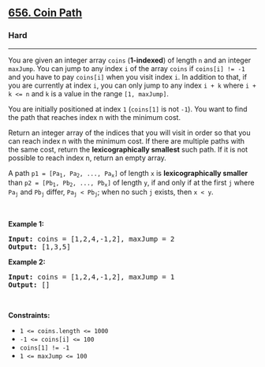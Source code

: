 <h2><a href="https://leetcode.com/problems/coin-path">656. Coin Path</a></h2><h3>Hard</h3><hr><p>You are given an integer array <code>coins</code> (<strong>1-indexed</strong>) of length <code>n</code> and an integer <code>maxJump</code>. You can jump to any index <code>i</code> of the array <code>coins</code> if <code>coins[i] != -1</code> and you have to pay <code>coins[i]</code> when you visit index <code>i</code>. In addition to that, if you are currently at index <code>i</code>, you can only jump to any index <code>i + k</code> where <code>i + k &lt;= n</code> and <code>k</code> is a value in the range <code>[1, maxJump]</code>.</p>

<p>You are initially positioned at index <code>1</code> (<code>coins[1]</code> is not <code>-1</code>). You want to find the path that reaches index n with the minimum cost.</p>

<p>Return an integer array of the indices that you will visit in order so that you can reach index n with the minimum cost. If there are multiple paths with the same cost, return the <strong>lexicographically smallest</strong> such path. If it is not possible to reach index n, return an empty array.</p>

<p>A path <code>p1 = [Pa<sub>1</sub>, Pa<sub>2</sub>, ..., Pa<sub>x</sub>]</code> of length <code>x</code> is <strong>lexicographically smaller</strong> than <code>p2 = [Pb<sub>1</sub>, Pb<sub>2</sub>, ..., Pb<sub>x</sub>]</code> of length <code>y</code>, if and only if at the first <code>j</code> where <code>Pa<sub>j</sub></code> and <code>Pb<sub>j</sub></code> differ, <code>Pa<sub>j</sub> &lt; Pb<sub>j</sub></code>; when no such <code>j</code> exists, then <code>x &lt; y</code>.</p>

<p>&nbsp;</p>
<p><strong class="example">Example 1:</strong></p>
<pre><strong>Input:</strong> coins = [1,2,4,-1,2], maxJump = 2
<strong>Output:</strong> [1,3,5]
</pre><p><strong class="example">Example 2:</strong></p>
<pre><strong>Input:</strong> coins = [1,2,4,-1,2], maxJump = 1
<strong>Output:</strong> []
</pre>
<p>&nbsp;</p>
<p><strong>Constraints:</strong></p>

<ul>
	<li><code>1 &lt;= coins.length &lt;= 1000</code></li>
	<li><code>-1 &lt;= coins[i] &lt;= 100</code></li>
	<li><code>coins[1] != -1</code></li>
	<li><code>1 &lt;= maxJump &lt;= 100</code></li>
</ul>
